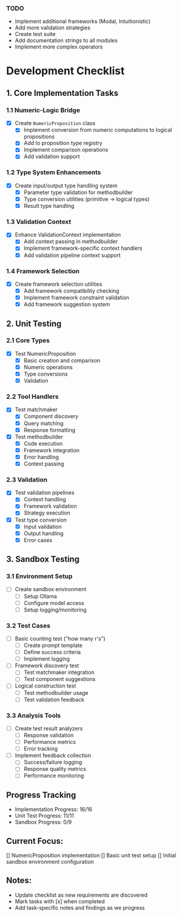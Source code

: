 
### TODO
- Implement additional frameworks (Modal, Intuitionistic)
- Add more validation strategies
- Create test suite
- Add documentation strings to all modules
- Implement more complex operators


# Development Checklist

## 1. Core Implementation Tasks

### 1.1 Numeric-Logic Bridge
- [x] Create `NumericProposition` class
  - [x] Implement conversion from numeric computations to logical propositions
  - [x] Add to proposition type registry
  - [x] Implement comparison operations
  - [x] Add validation support

### 1.2 Type System Enhancements
- [x] Create input/output type handling system
  - [x] Parameter type validation for methodbuilder
  - [x] Type conversion utilities (primitive → logical types)
  - [x] Result type handling

### 1.3 Validation Context
- [x] Enhance ValidationContext implementation
  - [x] Add context passing in methodbuilder
  - [x] Implement framework-specific context handlers
  - [x] Add validation pipeline context support

### 1.4 Framework Selection
- [x] Create framework selection utilities
  - [x] Add framework compatibility checking
  - [x] Implement framework constraint validation
  - [x] Add framework suggestion system

## 2. Unit Testing

### 2.1 Core Types
- [x] Test NumericProposition
  - [x] Basic creation and comparison
  - [x] Numeric operations
  - [x] Type conversions
  - [x] Validation

### 2.2 Tool Handlers
- [x] Test matchmaker
  - [x] Component discovery
  - [x] Query matching
  - [x] Response formatting
- [x] Test methodbuilder
  - [x] Code execution
  - [x] Framework integration
  - [x] Error handling
  - [x] Context passing

### 2.3 Validation
- [x] Test validation pipelines
  - [x] Context handling
  - [x] Framework validation
  - [x] Strategy execution
- [x] Test type conversion
  - [x] Input validation
  - [x] Output handling
  - [x] Error cases

## 3. Sandbox Testing

### 3.1 Environment Setup
- [ ] Create sandbox environment
  - [ ] Setup Ollama
  - [ ] Configure model access
  - [ ] Setup logging/monitoring

### 3.2 Test Cases
- [ ] Basic counting test ("how many r's")
  - [ ] Create prompt template
  - [ ] Define success criteria
  - [ ] Implement logging
- [ ] Framework discovery test
  - [ ] Test matchmaker integration
  - [ ] Test component suggestions
- [ ] Logical construction test
  - [ ] Test methodbuilder usage
  - [ ] Test validation feedback

### 3.3 Analysis Tools
- [ ] Create test result analyzers
  - [ ] Response validation
  - [ ] Performance metrics
  - [ ] Error tracking
- [ ] Implement feedback collection
  - [ ] Success/failure logging
  - [ ] Response quality metrics
  - [ ] Performance monitoring

## Progress Tracking
- Implementation Progress: 16/16
- Unit Test Progress: 11/11
- Sandbox Progress: 0/9

## Current Focus:
[] NumericProposition implementation
[] Basic unit test setup
[] Initial sandbox environment configuration

## Notes:
- Update checklist as new requirements are discovered
- Mark tasks with [x] when completed
- Add task-specific notes and findings as we progress

